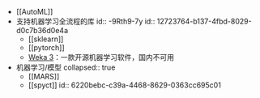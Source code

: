 - [[AutoML]]
- 支持机器学习全流程的库
  id:: -9Rth9-7y
  id:: 12723764-b137-4fbd-8029-d0c7b36d0e4a
	- [[sklearn]]
	- [[pytorch]]
	- [Weka 3](https://www.cs.waikato.ac.nz/ml/weka/index.html)：一款开源机器学习软件，国内不可用
- 机器学习/模型
  collapsed:: true
	- [[MARS]]
	- [[spyct]]
	  id:: 6220bebc-c39a-4468-8629-0363cc695c01